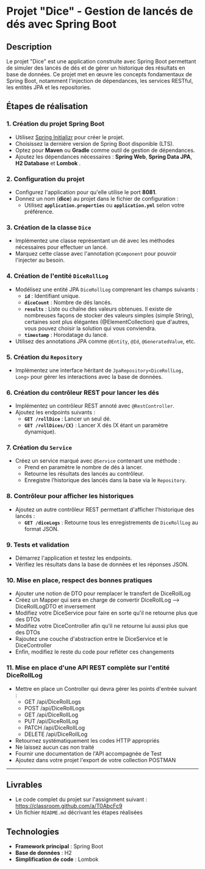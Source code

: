
# Projet "Dice" - Gestion de lancés de dés avec Spring Boot

## Description
Le projet "Dice" est une application construite avec Spring Boot permettant de simuler des lancés de dés et de gérer un historique des résultats en base de données. Ce projet met en œuvre les concepts fondamentaux de Spring Boot, notamment l'injection de dépendances, les services RESTful, les entités JPA et les repositories.


## Étapes de réalisation

### 1. Création du projet Spring Boot
- Utilisez [Spring Initializr](https://start.spring.io/) pour créer le projet.
- Choisissez la dernière version de Spring Boot disponible (LTS).
- Optez pour **Maven** ou **Gradle** comme outil de gestion de dépendances.
- Ajoutez les dépendances nécessaires : **Spring Web**, **Spring Data JPA**, **H2 Database** et **Lombok** .

### 2. Configuration du projet
- Configurez l'application pour qu'elle utilise le port **8081**.
- Donnez un nom (**dice**) au projet dans le fichier de configuration :
  - Utilisez **`application.properties`** ou **`application.yml`** selon votre préférence.

### 3. Création de la classe `Dice`
- Implémentez une classe représentant un dé avec les méthodes nécessaires pour effectuer un lancé.
- Marquez cette classe avec l'annotation `@Component` pour pouvoir l'injecter au besoin.

### 4. Création de l'entité `DiceRollLog`
- Modélisez une entité JPA `DiceRollLog` comprenant les champs suivants :
  - **`id`** : Identifiant unique.
  - **`diceCount`** : Nombre de dés lancés.
  - **`results`** : Liste ou chaîne des valeurs obtenues. Il existe de nombreuses façons de stocker des valeurs simples (simple String), certaines sont plus élégantes (@ElementCollection) que d'autres, vous pouvez choisir la solution qui vous conviendra.
  - **`timestamp`** : Horodatage du lancé.
- Utilisez des annotations JPA comme `@Entity`, `@Id`, `@GeneratedValue`, etc.

### 5. Création du `Repository`
- Implémentez une interface héritant de `JpaRepository<DiceRollLog, Long>` pour gérer les interactions avec la base de données.

### 6. Création du contrôleur REST pour lancer les dés
- Implémentez un contrôleur REST annoté avec `@RestController`.
- Ajoutez les endpoints suivants :
  - **`GET /rollDice`** : Lancer un seul dé.
  - **`GET /rollDices/{X}`** : Lancer X dés (X étant un paramètre dynamique).

### 7. Création du `Service`
- Créez un service marqué avec `@Service` contenant une méthode :
  - Prend en paramètre le nombre de dés à lancer.
  - Retourne les résultats des lancés au contrôleur.
  - Enregistre l’historique des lancés dans la base via le `Repository`.

### 8. Contrôleur pour afficher les historiques
- Ajoutez un autre contrôleur REST permettant d'afficher l'historique des lancés :
  - **`GET /diceLogs`** : Retourne tous les enregistrements de `DiceRollLog` au format JSON.

### 9. Tests et validation
- Démarrez l'application et testez les endpoints.
- Vérifiez les résultats dans la base de données et les réponses JSON.

### 10. Mise en place, respect des bonnes pratiques
  - Ajouter une notion de DTO pour remplacer le transfert de DiceRollLog
  - Créez un Mapper qui sera en charge de convertir DiceRollLog --> DiceRollLogDTO et inversement
  - Modifiez votre DiceService pour faire en sorte qu'il ne retourne plus que des DTOs
  - Modifiez votre DiceController afin qu'il ne retourne lui aussi plus que des DTOs
  - Rajoutez une couche d'abstraction entre le DiceService et le DiceController
  - Enfin, modifiez le reste du code pour refléter ces changements

### 11. Mise en place d'une API REST complète sur l'entité **DiceRollLog**
  - Mettre en place un Controller qui devra gérer les points d'entrée suivant :
    - GET          /api/DiceRollLogs
    - POST         /api/DiceRollLogs
    - GET          /api/DiceRollLog
    - PUT          /api/DiceRollLog
    - PATCH        /api/DiceRollLog
    - DELETE       /api/DiceRollLog
  - Retournez systématiquement les codes HTTP appropriés
  - Ne laissez aucun cas non traité
  - Fournir une documentation de l'API accompagnée de Test
  - Ajoutez dans votre projet l'export de votre collection POSTMAN
    
---

## Livrables
- Le code complet du projet sur l'assignment suivant : https://classroom.github.com/a/T0AbcFc9
- Un fichier `README.md` décrivant les étapes réalisées

## Technologies
- **Framework principal** : Spring Boot
- **Base de données** : H2 
- **Simplification de code** : Lombok
